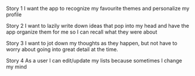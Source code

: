 Story 1
I want the app to recognize my favourite themes and personalize my profile

Story 2
I want to lazily write down ideas that pop into my head and have the app organize them for me so I can recall what they were about

Story 3
I want to jot down my thoughts as they happen, but not have to worry about going into great detail at the time.

Story 4
As a user I can edit/update my lists because sometimes I change my mind
